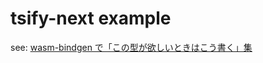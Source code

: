 # tsify-next example

see: [wasm-bindgen で「この型が欲しいときはこう書く」集](https://blog.mudatobunka.org/entry/2024/12/08/200000)
